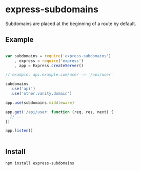 express-subdomains
==================

Subdomains are placed at the beginning of a route by default.

Example
-------

```javascript

var subdomains = require('express-subdomains')
    , express = require('express')
    , app = Express.createServer()

// example: api.example.com/user -> '/api/user'

subdomains
  .use('api')
  .use('other.vanity.domain')

app.use(subdomains.middleware)

app.get('/api/user' function (req, res, next) {
  // ..
})

app.listen()
    
````

Install
-------

`npm install express-subdomains`

